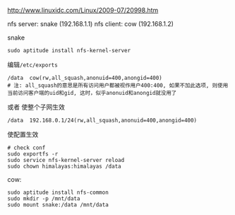 http://www.linuxidc.com/Linux/2009-07/20998.htm

nfs server: snake (192.168.1.1)
nfs client: cow (192.168.1.2)

snake

	sudo aptitude install nfs-kernel-server

编辑`/etc/exports`

	/data  cow(rw,all_squash,anonuid=400,anongid=400)
	# 注: all_squash的意思是所有访问用户都被视作用户400:400, 如果不加此选项, 则使用当前访问客户端的uid和gid, 这时，似乎anonuid和anongid就没用了

或者 使整个子网生效

	/data  192.168.0.1/24(rw,all_squash,anonuid=400,anongid=400)

使配置生效

	# check conf
	sudo exportfs -r
	sudo service nfs-kernel-server reload
	sudo chown himalayas:himalayas /data

cow:

	sudo aptitude install nfs-common
	sudo mkdir -p /mnt/data
	sudo mount snake:/data /mnt/data

